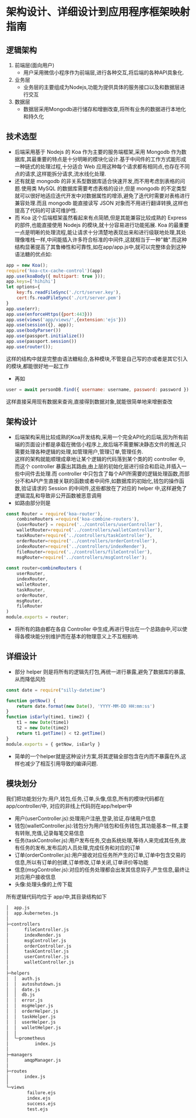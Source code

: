# 架构设计、详细设计到应用程序框架映射指南
## 逻辑架构
1. 前端层(面向用户)
    - 用户采用微信小程序作为前端层,进行各种交互,将后端的各种API具象化.
2. 业务层
    - 业务层的主要组成为Nodejs,功能为提供具体的服务接口以及和数据层进行交互
3. 数据层
    - 数据层采用Mongodb进行储存和增删改查,将所有业务的数据进行本地化和持久化

## 技术选型
- 后端采用基于 Nodejs 的 Koa 作为主要的服务端框架,采用 Mongodb 作为数据库,其最重要的特点是十分明晰的模块化设计.基于中间件的工作方式能形成一种链式的处理过程,十分适合 Web 应用这种每个请求都有相同点,也存在不同点的请求,这样能拆分请求,流水线化处理.
- 还有就是 mongodb 的非关系型数据库适合快速开发,而不用考虑到表格的问题.使用类 MySQL 的数据库需要考虑表格的设计,但是 mongodb 的不定类型就可以很好地适应迭代开发中对数据属性的增添,避免了迭代时需要对表格进行兼容处理.而且 mongodb 能直接读写 JSON 对象而不用进行翻译转换,这样也提高了代码的可读可维护性.  
- 而 Koa 这个后端框架虽然看起来有点简陋,但是其能兼容比较成熟的 Express 的部件,也能直接使用 Nodejs 的模块,就十分容易进行功能拓展. Koa 的最重要一点是明晰的处理流程,能让请求十分清楚地表现出来和进行级联地处理,其处理像堆栈一样,中间能插入许多符合标准的中间件,这就相当于一种"糖".而这种结构显著提高了其鲁棒性和可靠性,如在app/app.js中,就可以完整体会到这种语法糖的优点如:

```javascript
app = new Koa();
require('koa-ctx-cache-control')(app)
app.use(koaBody({ multipart: true }));
app.keys=['hihihi']
let options={
    key:fs.readFileSync('./crt/server.key'),
    cert:fs.readFileSync('./crt/server.pem')
}
app.use(err);
app.use(enforceHttps({port:443}))
app.use(views('app/views/',{extension:'ejs'}))
app.use(session({}, app));
app.use(bodyParser())
app.use(passport.initialize())
app.use(passport.session())
app.use(router());
```
这样的结构中就是完整由语法糖粘合,各种模块,不管是自己写的亦或者是其它引入的模块,都能很好地一起工作

- 再如
```JavaScript
user = await personDB.find({ username: username, password: password }).then((doc) => { return doc })
```
这样直接采用现有数据来查询,直接得到数据对象,就能很简单地来增删查改



## 架构设计
 
- 后端架构采用比较成熟的Koa开发结构,采用一个完全API化的后端,因为所有前端的页面设计都是承载在微信小程序上,故后端不需要解决静态文件的推送,只需要处理各种逻辑的处理,如管理用户,管理订单,管理任务.  
这样的架构就能顺理成章地让某个逻辑的代码落到某个类的的 controller 中,而这个 controller 暴露出其路由,由上层的初始化层进行综合和启动,并插入一些中间件去处理.而 controller 中只包含了每个API所需要的逻辑处理函数,而部分不和API产生直接关联的函数或者中间件,如数据库的初始化,钱包的操作函数,验证请求的       Session 的中间件,这些都放在了对应的 helper 中,这样避免了逻辑混乱和导致非公开函数被恶意调用
- 如路由部分则是

```JavaScript
const Router = require('koa-router'),
    combineRouters =require('koa-combine-routers'),
    {userRouter} = require('../controllers/userController'),
    walletRouter=require('../controllers/walletController'),
    taskRouter=require('../controllers/taskController'),
    orderRouter=require('../controllers/orderController'),
    indexRouter=require('../controllers/indexRender'),
    fileRouter=require('../controllers/fileController'),
    msgRouter=require('../controllers/msgController');
    
const router=combineRouters (
    userRouter,
    indexRouter,
    walletRouter,
    taskRouter,
    orderRouter,
    msgRouter,
    fileRouter
)
module.exports = router;
```

- 将所有的路由都在各自 Controller 中生成,再进行导出在一个总路由中,可以使得各模块能分别维护而在基本的物理意义上不互相影响.

## 详细设计
- 部分 helper 则是将所有的逻辑先打包,再统一进行暴露,避免了数据库的暴露,从而降低风险
```JavaScript
const date = require("silly-datetime")

function getNow() {
    return date.format(new Date(), 'YYYY-MM-DD HH:mm:ss')
}
function isEarly(time1, time2) {
    t1 = new Date(time1)
    t2 = new Date(time2)
    return t1.getTime() < t2.getTime()
}
module.exports = { getNow, isEarly }
```
- 简单的一个helper就是这种设计方案,将其逻辑全部包含在内而不暴露在外,这样也减少了相互引用导致的编译问题.

## 模块划分
我们把功能划分为:用户,钱包,任务,订单,头像,信息,所有的模块代码都在app/controller/中, 对应的非线上代码则在app/helper中

- 用户(userController.js):处理用户注册,登录,验证,存储用户信息
- 钱包(walletController.js):钱包分为用户钱包和任务钱包,其功能基本一样,主要有转账,充值,记录每笔交易信息
- 任务(taskController.js):用户发布任务,交由系统处理,等待人来完成其任务,故有任务的发布,发布后的人员处理,完成任务和对应的订单
- 订单(orderController.js):用户接收对应任务所产生的订单,订单中包含交易的信息,所以有订单的创建,订单修改,订单关闭,订单评价等功能
- 信息(msgController.js):对应的任务处理都会出发其信息钩子,产生信息,最终让对应用户接收信息
- 头像:处理头像的上传下载

所有逻辑代码均位于 app/中,其目录结构如下
```bash
│  app.js
│  app.kubernetes.js
│
├─controllers
│      fileController.js
│      indexRender.js
│      msgController.js
│      orderController.js
│      taskController.js
│      userController.js
│      walletController.js
│
├─helpers
│  │  auth.js
│  │  autoshutdown.js
│  │  date.js
│  │  db.js
│  │  error.js
│  │  msgHelper.js
│  │  orderHelper.js
│  │  taskHelper.js
│  │  userHelper.js
│  │  walletHelper.js
│  │
│  └─prometheus
│          index.js
│
├─managers
│      amqpManager.js
│
├─routes
│      index.js
│
└─views
        failure.ejs
        index.ejs
        success.ejs
        test.ejs
```

